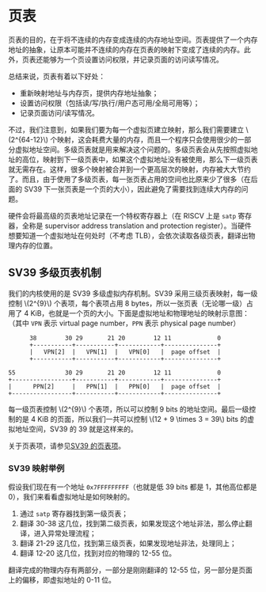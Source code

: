 # 页表

页表的目的，在于将不连续的内存变成连续的内存地址空间。页表提供了一个内存地址的抽象，让原本可能并不连续的内存在页表的映射下变成了连续的内存。此外，页表还能够为一个页设置访问权限，并记录页面的访问读写情况。

总结来说，页表有着以下好处：

- 重新映射地址与内存页，提供内存地址抽象；
- 设置访问权限（包括读/写/执行/用户态可用/全局可用等）；
- 记录页面访问/读写情况。

不过，我们注意到，如果我们要为每一个虚拟页建立映射，那么我们需要建立 \\(2^{64-12}\\) 个映射，这会耗费大量的内存，而且一个程序只会使用很少的一部分虚拟地址空间。多级页表就是用来解决这个问题的。多级页表会从先按照虚拟地址的高位，映射到下一级页表中，如果这个虚拟地址没有被使用，那么下一级页表就无需存在。这样，很多个映射被合并到一个更高层次的映射，内存被大大节约了。而且，由于使用了多级页表，每一张页表占用的空间也比原来少了很多（在后面的 SV39 下一张页表是一个页的大小），因此避免了需要找到连续大内存的问题。

硬件会将最高级的页表地址记录在一个特权寄存器上（在 RISCV 上是 `satp` 寄存器，全称是 supervisor address translation and protection register）。当硬件想要知道一个虚拟地址在何处时（不考虑 TLB），会依次读取各级页表，翻译出物理内存的位置。

## SV39 多级页表机制

我们的内核使用的是 SV39 多级虚拟内存机制。SV39 采用三级页表映射，每一级控制 \\(2^{9}\\) 个表项，每个表项占用 8 bytes，所以一张页表（无论哪一级）占用了 4 KiB，也就是一个页的大小。下面是虚拟地址和物理地址的映射示意图：（其中 `VPN` 表示 virtual page number，`PPN` 表示 physical page number）

```plain
      38        30 29       21 20        12 11             0
      +-----------+-----------+------------+---------------+
      |   VPN[2]  |   VPN[1]  |   VPN[0]   |  page offset  |
      +-----------+-----------+------------+---------------+

55              30 29       21 20        12 11             0
+-----------------+-----------+------------+---------------+
|      PPN[2]     |   PPN[1]  |   PPN[0]   |  page offset  |
+-----------------+-----------+------------+---------------+
```

每一级页表控制 \\(2^{9}\\) 个表项，所以可以控制 9 bits 的地址空间。最后一级控制的是 4 KiB 的页面，所以我们一共可以控制 \\(12 + 9 \times 3 = 39\\) bits 的虚拟地址空间，SV39 的 39 就是这样来的。

关于页表项，请参见[SV39 的页表项](page_table_entry.md)。

### SV39 映射举例

假设我们现在有一个地址 `0x7FFFFFFFFF`（也就是低 39 bits 都是 1，其他高位都是 0），我们来看看虚拟地址是如何映射的。

1. 通过 `satp` 寄存器找到第一级页表；
2. 翻译 30-38 这几位，找到第二级页表，如果发现这个地址非法，那么停止翻译，进入异常处理流程；
3. 翻译 21-29 这几位，找到第三级页表，如果发现地址非法，处理同上；
4. 翻译 12-20 这几位，找到对应的物理的 12-55 位。

翻译完成的物理内存有两部分，一部分是刚刚翻译的 12-55 位，另一部分是页面上的偏移，即虚拟地址的 0-11 位。

